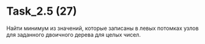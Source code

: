 # Task_2.5 (27)

Найти минимум из значений, которые записаны в левых потомках узлов для заданного
двоичного дерева для целых чисел.
